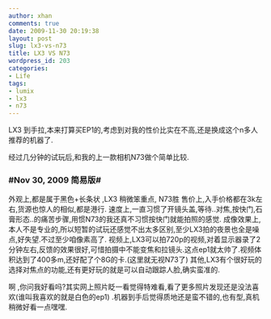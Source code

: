```yaml
---
author: xhan
comments: true
date: 2009-11-30 20:19:38
layout: post
slug: lx3-vs-n73
title: LX3 VS N73
wordpress_id: 203
categories:
- Life
tags:
- lumix
- lx3
- n73
---
```


LX3 到手拉,本来打算买EP1的,考虑到对我的性价比实在不高,还是换成这个n多人推荐的机器了.

经过几分钟的试玩后,和我的上一款相机N73做个简单比较.


### #Nov 30, 2009 简易版#


外观上,都是属于黑色+长条状 ,LX3 稍微笨重点, N73胜
售价上,入手价格都在3k左右,货源也惊人的相似,都是港行.
速度上,一直习惯了开镜头盖,等待..对焦,按快门,石膏形态..的痛苦步骤,用惯N73的我还真不习惯按快门就能拍照的感觉.
成像效果上,本人不是专业的,所以短暂的试玩还感觉不出太多区别,至少LX3拍的夜景也全是噪点,好失望.不过至少咱像素高了.
视频上,LX3可以拍720p的视频,对着显示器录了2分钟左右,反馈的效果很好,可惜拍摄中不能变焦和拉镜头.这点ep1就太帅了.视频体积达到了400多m,还好配了个8G的卡.(这里就无视N73了)
其他,LX3有个很好玩的选择对焦点的功能,还有更好玩的就是可以自动跟踪人脸,确实蛮准的.

啊 ,你问我好看吗?其实网上照片眨一看觉得特难看,看了更多照片发现还是没法喜欢(谁叫我喜欢的就是白色的ep1) .机器到手后觉得质地还是蛮不错的,也有型,真机稍微好看一点嘿嘿.
